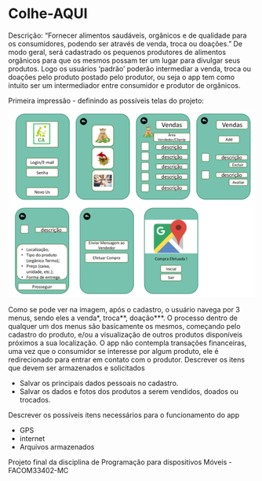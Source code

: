 # Colhe-AQUI
Descrição: “Fornecer alimentos saudáveis, orgânicos e de qualidade para os consumidores, podendo ser através de venda, troca ou doações.”
De modo geral, será cadastrado os pequenos produtores de alimentos orgânicos para que os mesmos possam ter um lugar para divulgar seus produtos. Logo os usuários ‘padrão’ poderão intermediar a venda, troca ou doações pelo produto postado pelo produtor, ou seja o app tem como intuito ser um intermediador entre consumidor e produtor de orgânicos.

Primeira impressão - definindo as possíveis telas do projeto:

![Alt text](https://github.com/phRodovalho/Colhe-AQUI/blob/main/prototipo-telas.png)

Como se pode ver na imagem, após o cadastro, o usuário navega por 3 menus, sendo eles a venda*, troca**, doação***. O processo dentro de qualquer um dos menus são basicamente os mesmos, começando pelo cadastro do produto, e/ou a visualização de outros produtos disponíveis próximos a sua localização.
O app não contempla transações financeiras, uma vez que o consumidor se interesse por algum produto, ele é redirecionado para entrar em contato com o produtor.
Descrever os itens que devem ser armazenados e solicitados

- Salvar os principais dados pessoais no cadastro.
- Salvar os dados e fotos dos produtos a serem vendidos, doados ou trocados.

Descrever os possíveis itens necessários para o funcionamento do app
- GPS
- internet
- Arquivos armazenados

Projeto final da disciplina de Programação para dispositivos Móveis - FACOM33402-MC





